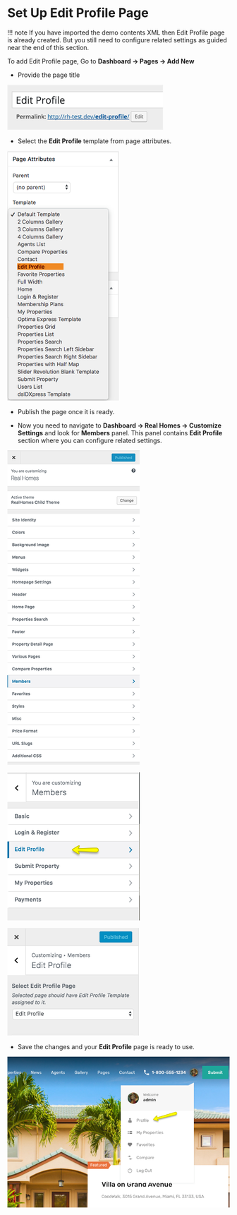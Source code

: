# Set Up Edit Profile Page

!!! note
    If you have imported the demo contents XML then Edit Profile page is already created. But you still need to configure related settings as guided near the end of this section.

To add Edit Profile page, Go to **Dashboard → Pages → Add New**

- Provide the page title

![Real Homes Documentation](images/member-pages/edit-profile-title.png)

- Select the **Edit Profile** template from page attributes.

![Real Homes Documentation](images/member-pages/edit-profile-template.png)

- Publish the page once it is ready.

- Now you need to navigate to **Dashboard → Real Homes → Customize Settings** and look for **Members** panel. This panel contains **Edit Profile** section where you can configure related settings.

![Real Homes Documentation](images/member-pages/members-customizer.png)

![Real Homes Documentation](images/member-pages/edit-profile-panel.png)

![Real Homes Documentation](images/member-pages/edit-profile-customizer-settings.png)

- Save the changes and your **Edit Profile** page is ready to use.

![Real Homes Documentation](images/member-pages/edit-profile-front-end-mod.png)